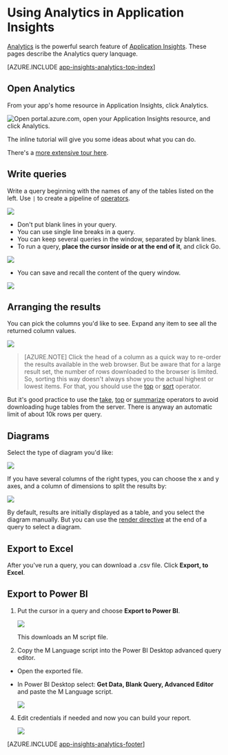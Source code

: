 <properties 
	pageTitle="Using Analytics - the powerful search tool of Application Insights" 
	description="Using the Analytics, 
	             the powerful diagnostic search tool of Application Insights. " 
	services="application-insights" 
    documentationCenter=""
	authors="alancameronwills" 
	manager="douge"/>

<tags 
	ms.service="application-insights" 
	ms.workload="tbd" 
	ms.tgt_pltfrm="ibiza" 
	ms.devlang="na" 
	ms.topic="article" 
	ms.date="03/30/2016" 
	ms.author="awills"/>




# Using Analytics in Application Insights


[Analytics](app-insights-analytics.md) is the powerful search feature of 
[Application Insights](app-insights-overview.md). These pages describe the
 Analytics query lanquage.

[AZURE.INCLUDE [app-insights-analytics-top-index](../../includes/app-insights-analytics-top-index.md)]

## Open Analytics

From your app's home resource in Application Insights, click Analytics.

![Open portal.azure.com, open your Application Insights resource, and click Analytics.](./media/app-insights-analytics/001.png)

The inline tutorial will give you some ideas about what you can do.

There's a [more extensive tour here](app-insights-analytics-tour.md).

## Write queries

Write a query beginning with the names of any of the tables listed on the left. Use `|` to create a pipeline of [operators](app-insights-analytics-queries.md). 


![](./media/app-insights-analytics-using/150.png)

* Don't put blank lines in your query.
* You can use single line breaks in a query.
* You can keep several queries in the window, separated by blank lines.
* To run a query, **place the cursor inside or at the end of it**, and click Go.


![](./media/app-insights-analytics-using/130.png)

* You can save and recall the content of the query window.

![](./media/app-insights-analytics-using/140.png)

## Arranging the results

You can pick the columns you'd like to see. Expand any item to see all the returned column values.

![](./media/app-insights-analytics-using/030.png)

> [AZURE.NOTE] Click the head of a column as a quick way to re-order the results available in the web browser. But be aware that for a large result set, the number of rows downloaded to the browser is limited. So, sorting this way doesn't always show you the actual highest or lowest items. For that, you should use the [top](app-insights-analytics-queries.md#top-operator) or [sort](app-insights-analytics-queries.md#sort-operator) operator. 

But it's good practice to use the [take](app-insights-analytics-queries.md#take-operator), [top](app-insights-analytics-queries.md#top-operator) or [summarize](app-insights-analytics-queries.md#summarize-operator) operators to avoid downloading huge tables from the server. There is anyway an automatic limit of about 10k rows per query.


## Diagrams

Select the type of diagram you'd like:

![](./media/app-insights-analytics-using/230.png)

If you have several columns of the right types, you can choose the x and y axes, and a column of dimensions to split the results by:

![](./media/app-insights-analytics-using/100.png)

By default, results are initially displayed as a table, and you select the diagram manually. But you can use the [render directive](app-insights-analytics-queries.md#render-directive) at the end of a query to select a diagram.

## Export to Excel

After you've run a query, you can download a .csv file. Click **Export, to Excel**.

## Export to Power BI

1. Put the cursor in a query and choose **Export to Power BI**.

    ![](./media/app-insights-analytics-using/240.png)

    This downloads an M script file.

3. Copy the M Language script into the Power BI Desktop advanced query editor.
 * Open the exported file.
 * In Power BI Desktop select: **Get Data, Blank Query, Advanced Editor** and paste the M Language script.

    ![](./media/app-insights-analytics-using/250.png)

4. Edit credentials if needed and now you can build your report.

    ![](./media/app-insights-analytics-using/260.png)




[AZURE.INCLUDE [app-insights-analytics-footer](../../includes/app-insights-analytics-footer.md)]

